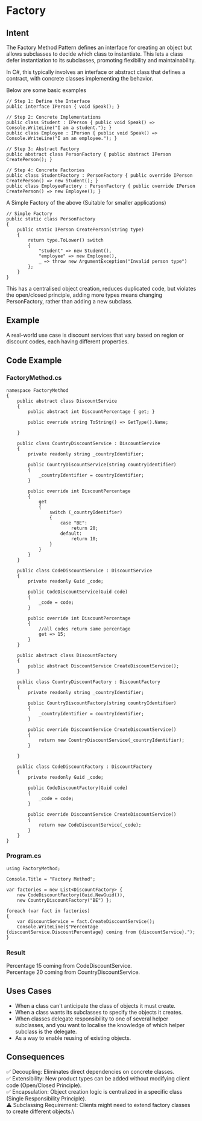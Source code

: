 # Factory

## Intent

The Factory Method Pattern defines an interface for creating an object but allows subclasses to decide which class to instantiate. This lets a class defer instantiation to its subclasses, promoting flexibility and maintainability.

In C#, this typically involves an interface or abstract class that defines a contract, with concrete classes implementing the behavior.

Below are some basic examples 

```
// Step 1: Define the Interface
public interface IPerson { void Speak(); }

// Step 2: Concrete Implementations
public class Student : IPerson { public void Speak() => Console.WriteLine("I am a student."); }
public class Employee : IPerson { public void Speak() => Console.WriteLine("I am an employee."); }

// Step 3: Abstract Factory
public abstract class PersonFactory { public abstract IPerson CreatePerson(); }

// Step 4: Concrete Factories
public class StudentFactory : PersonFactory { public override IPerson CreatePerson() => new Student(); }
public class EmployeeFactory : PersonFactory { public override IPerson CreatePerson() => new Employee(); }
```

A Simple Factory of the above (Suitable for smaller applications)

```
// Simple Factory
public static class PersonFactory
{
    public static IPerson CreatePerson(string type)
    {
        return type.ToLower() switch
        {
            "student" => new Student(),
            "employee" => new Employee(),
            _ => throw new ArgumentException("Invalid person type")
        };
    }
}
```
This has a centralised object creation, reduces duplicated code, but violates the open/closed principle, adding more types means changing PersonFactory, rather than adding a new subclass.

## Example

A real-world use case is discount services that vary based on region or discount codes, each having different properties.

## Code Example

### FactoryMethod.cs

```
namespace FactoryMethod
{
    public abstract class DiscountService
    {
        public abstract int DiscountPercentage { get; }

        public override string ToString() => GetType().Name;

    }

    public class CountryDiscountService : DiscountService
    {
        private readonly string _countryIdentifier;

        public CountryDiscountService(string countryIdentifier)
        {
            _countryIdentifier = countryIdentifier;
        }

        public override int DiscountPercentage
        {
            get
            {
                switch (_countryIdentifier)
                {
                    case "BE":
                        return 20;
                    default:
                        return 10;
                }
            }
        }
    }

    public class CodeDiscountService : DiscountService
    {
        private readonly Guid _code;

        public CodeDiscountService(Guid code)
        {
            _code = code;
        }

        public override int DiscountPercentage
        {
            //all codes return same percentage 
            get => 15;
        }
    }

    public abstract class DiscountFactory
    {
        public abstract DiscountService CreateDiscountService();
    }

    public class CountryDiscountFactory : DiscountFactory
    {
        private readonly string _countryIdentifier;

        public CountryDiscountFactory(string countryIdentifier)
        {
            _countryIdentifier = countryIdentifier;
        }

        public override DiscountService CreateDiscountService()
        {
            return new CountryDiscountService(_countryIdentifier);
        }

    }

    public class CodeDiscountFactory : DiscountFactory
    {
        private readonly Guid _code;

        public CodeDiscountFactory(Guid code)
        {
            _code = code;
        }

        public override DiscountService CreateDiscountService()
        {
            return new CodeDiscountService(_code);
        }
    }
}

```

### Program.cs

```
using FactoryMethod;

Console.Title = "Factory Method";

var factories = new List<DiscountFactory> {
    new CodeDiscountFactory(Guid.NewGuid()),
    new CountryDiscountFactory("BE") };

foreach (var fact in factories)
{
    var discountService = fact.CreateDiscountService();
    Console.WriteLine($"Percentage {discountService.DiscountPercentage} coming from {discountService}."); 
}
```

### Result

Percentage 15 coming from CodeDiscountService.\
Percentage 20 coming from CountryDiscountService.

## Uses Cases

- When a class can't anticipate the class of objects it must create.
- When a class wants its subclasses to specify the objects it creates.
- When classes delegate responsibility to one of several helper subclasses, and you want to localise the knowledge of which helper subclass is the delegate.
- As a way to enable reusing of existing objects.

## Consequences

✅ Decoupling: Eliminates direct dependencies on concrete classes.\
✅ Extensibility: New product types can be added without modifying client code (Open/Closed Principle).\
✅ Encapsulation: Object creation logic is centralized in a specific class (Single Responsibility Principle).\
⚠️ Subclassing Requirement: Clients might need to extend factory classes to create different objects.\